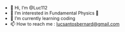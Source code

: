 - 👋 Hi, I’m @Luc112
- 👀 I’m interested in Fundamental Physics 🚀
- 🌱 I’m currently learning coding
- 📫 How to reach me : lucsantosbernard@gmail.com

<!---
Luc112/Luc112 is a ✨ special ✨ repository because its `README.md` (this file) appears on your GitHub profile.
You can click the Preview link to take a look at your changes.
--->
